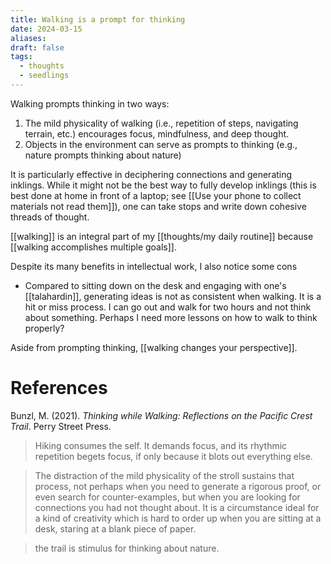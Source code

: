 ```yaml
---
title: Walking is a prompt for thinking
date: 2024-03-15
aliases: 
draft: false
tags:
  - thoughts
  - seedlings
---
```

Walking prompts thinking in two ways:

1. The mild physicality of walking (i.e., repetition of steps, navigating terrain, etc.) encourages focus, mindfulness, and deep thought.
2. Objects in the environment can serve as prompts to thinking (e.g., nature prompts thinking about nature)

It is particularly effective in deciphering connections and generating inklings. While it might not be the best way to fully develop inklings (this is best done at home in front of a laptop; see [[Use your phone to collect materials not read them]]), one can take stops and write down cohesive threads of thought.

[[walking]] is an integral part of my [[thoughts/my daily routine]] because [[walking accomplishes multiple goals]].

Despite its many benefits in intellectual work, I also notice some cons

- Compared to sitting down on the desk and engaging with one's [[talahardin]], generating ideas is not as consistent when walking. It is a hit or miss process. I can go out and walk for two hours and not think about something. Perhaps I need more lessons on how to walk to think properly?

Aside from prompting thinking, [[walking changes your perspective]].

# References

Bunzl, M. (2021). *Thinking while Walking: Reflections on the Pacific Crest Trail*. Perry Street Press.

> Hiking consumes the self. It demands focus, and its rhythmic repetition begets focus, if only because it blots out everything else.

> The distraction of the mild physicality of the stroll sustains that process, not perhaps when you need to generate a rigorous proof, or even search for counter-examples, but when you are looking for connections you had not thought about. It is a circumstance ideal for a kind of creativity which is hard to order up when you are sitting at a desk, staring at a blank piece of paper.

> the trail is stimulus for thinking about nature.

